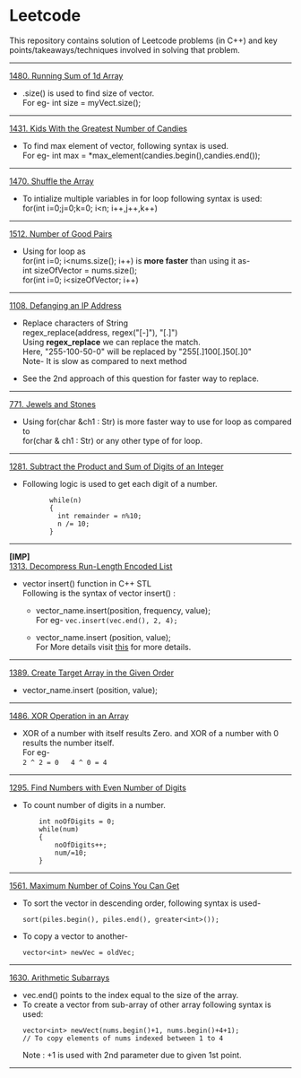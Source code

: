 # Leetcode
This repository contains solution of Leetcode problems (in C++) and key points/takeaways/techniques involved in solving that problem.


---

[1480. Running Sum of 1d Array](https://leetcode.com/problems/running-sum-of-1d-array/)
+ .size() is used to find size of vector.  
  For eg- int size = myVect.size();
  
---
  
[1431. Kids With the Greatest Number of Candies](https://leetcode.com/problems/kids-with-the-greatest-number-of-candies/)
+ To find max element of vector, following syntax is used.  
  For eg- int max = *max_element(candies.begin(),candies.end());
    
---

[1470. Shuffle the Array](https://leetcode.com/problems/shuffle-the-array/)
+ To intialize multiple variables in for loop following syntax is used:  
  for(int i=0;j=0;k=0; i<n; i++,j++,k++)
  
---

[1512. Number of Good Pairs](https://leetcode.com/problems/number-of-good-pairs/)  
+ Using for loop as  
  for(int i=0; i<nums.size(); i++)
  is **more faster** than using it as-  
  int sizeOfVector = nums.size();  
  for(int i=0; i<sizeOfVector; i++)  
  
---

[1108. Defanging an IP Address](https://leetcode.com/problems/defanging-an-ip-address/)  
+ Replace characters of String  
  regex_replace(address, regex("[-]"), "[.]")  
  Using **regex_replace** we can replace the match.  
  Here, "255-100-50-0" will be replaced by "255[.]100[.]50[.]0"  
  Note- It is slow as compared to next method  
  
+ See the 2nd approach of this question for faster way to replace.  

---
 
[771. Jewels and Stones](https://leetcode.com/problems/jewels-and-stones/)
+ Using for(char &ch1 : Str) is more faster way to use for loop as compared to  
  for(char & ch1 : Str) or any other type of for loop.
  
---

[1281. Subtract the Product and Sum of Digits of an Integer](https://leetcode.com/problems/subtract-the-product-and-sum-of-digits-of-an-integer/)
+ Following logic is used to get each digit of a number.  
```
          while(n)
          {
            int remainder = n%10; 
            n /= 10;
          }
```

---

**[IMP]**  
[1313. Decompress Run-Length Encoded List](https://leetcode.com/problems/decompress-run-length-encoded-list/)
+ vector insert() function in C++ STL  
  Following is the syntax of vector insert() :  
  
  + vector_name.insert(position, frequency, value);  
    For eg- ``` vec.insert(vec.end(), 2, 4); ```  
    
  + vector_name.insert (position, value);  
    For More details visit [this](https://www.geeksforgeeks.org/vector-insert-function-in-c-stl/) for more details.
    
---

[1389. Create Target Array in the Given Order](https://leetcode.com/problems/create-target-array-in-the-given-order/)
+ vector_name.insert (position, value);

---

[1486. XOR Operation in an Array](https://leetcode.com/problems/xor-operation-in-an-array/)
+ XOR of a number with itself results Zero. and XOR of a number with 0 results the number itself.  
  For eg-  
         ```
            2 ^ 2 = 0  
            4 ^ 0 = 4         
         ```
            
---  

[1295. Find Numbers with Even Number of Digits](https://leetcode.com/problems/find-numbers-with-even-number-of-digits/)
+ To count number of digits in a number.  
  ```
      int noOfDigits = 0;
      while(num)
      {
          noOfDigits++;
          num/=10;
      }
   ```
   
---

[1561. Maximum Number of Coins You Can Get](https://leetcode.com/problems/maximum-number-of-coins-you-can-get/)
+ To sort the vector in descending order, following syntax is used-  
  ```
  sort(piles.begin(), piles.end(), greater<int>());
  ```
+ To copy a vector to another-
  ```
  vector<int> newVec = oldVec;
  ```
  
---

[1630. Arithmetic Subarrays](https://leetcode.com/problems/arithmetic-subarrays/)
+ vec.end() points to the index equal to the size of the array.  
+ To create a vector from sub-array of other array following syntax is used:  
  ```
  vector<int> newVect(nums.begin()+1, nums.begin()+4+1);
  // To copy elements of nums indexed between 1 to 4
  ```
  Note : +1 is used with 2nd parameter due to given 1st point.

---


